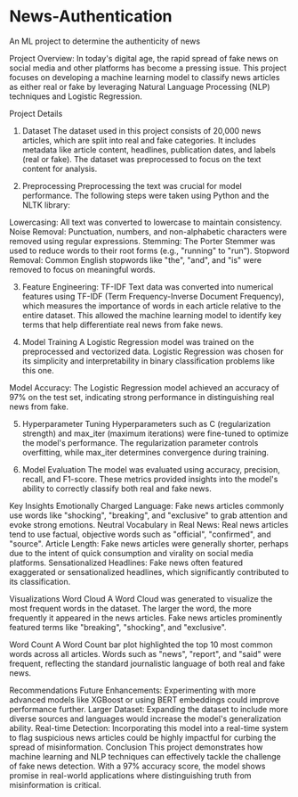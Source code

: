 # News-Authentication
An ML project to determine the authenticity of news

Project Overview:
In today's digital age, the rapid spread of fake news on social media and other platforms has become a pressing issue. This project focuses on developing a machine learning model to classify news articles as either real or fake by leveraging Natural Language Processing (NLP) techniques and Logistic Regression.

Project Details
1. Dataset
The dataset used in this project consists of 20,000 news articles, which are split into real and fake categories. It includes metadata like article content, headlines, publication dates, and labels (real or fake). The dataset was preprocessed to focus on the text content for analysis.

2. Preprocessing
Preprocessing the text was crucial for model performance. The following steps were taken using Python and the NLTK library:

Lowercasing: All text was converted to lowercase to maintain consistency.
Noise Removal: Punctuation, numbers, and non-alphabetic characters were removed using regular expressions.
Stemming: The Porter Stemmer was used to reduce words to their root forms (e.g., "running" to "run").
Stopword Removal: Common English stopwords like "the", "and", and "is" were removed to focus on meaningful words.

3. Feature Engineering: TF-IDF
Text data was converted into numerical features using TF-IDF (Term Frequency-Inverse Document Frequency), which measures the importance of words in each article relative to the entire dataset. This allowed the machine learning model to identify key terms that help differentiate real news from fake news.

4. Model Training
A Logistic Regression model was trained on the preprocessed and vectorized data. Logistic Regression was chosen for its simplicity and interpretability in binary classification problems like this one.

Model Accuracy: The Logistic Regression model achieved an accuracy of 97% on the test set, indicating strong performance in distinguishing real news from fake.

5. Hyperparameter Tuning
Hyperparameters such as C (regularization strength) and max_iter (maximum iterations) were fine-tuned to optimize the model's performance. The regularization parameter controls overfitting, while max_iter determines convergence during training.

6. Model Evaluation
The model was evaluated using accuracy, precision, recall, and F1-score. These metrics provided insights into the model's ability to correctly classify both real and fake news.

Key Insights
Emotionally Charged Language: Fake news articles commonly use words like "shocking", "breaking", and "exclusive" to grab attention and evoke strong emotions.
Neutral Vocabulary in Real News: Real news articles tend to use factual, objective words such as "official", "confirmed", and "source".
Article Length: Fake news articles were generally shorter, perhaps due to the intent of quick consumption and virality on social media platforms.
Sensationalized Headlines: Fake news often featured exaggerated or sensationalized headlines, which significantly contributed to its classification.


Visualizations
Word Cloud
A Word Cloud was generated to visualize the most frequent words in the dataset. The larger the word, the more frequently it appeared in the news articles. Fake news articles prominently featured terms like "breaking", "shocking", and "exclusive".


Word Count
A Word Count bar plot highlighted the top 10 most common words across all articles. Words such as "news", "report", and "said" were frequent, reflecting the standard journalistic language of both real and fake news.

Recommendations
Future Enhancements: Experimenting with more advanced models like XGBoost or using BERT embeddings could improve performance further.
Larger Dataset: Expanding the dataset to include more diverse sources and languages would increase the model's generalization ability.
Real-time Detection: Incorporating this model into a real-time system to flag suspicious news articles could be highly impactful for curbing the spread of misinformation.
Conclusion
This project demonstrates how machine learning and NLP techniques can effectively tackle the challenge of fake news detection. With a 97% accuracy score, the model shows promise in real-world applications where distinguishing truth from misinformation is critical.



